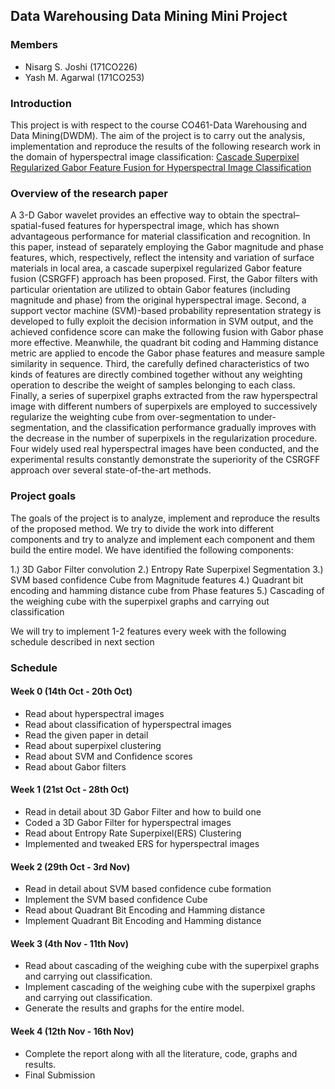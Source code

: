 ## Data Warehousing Data Mining Mini Project

### Members
- Nisarg S. Joshi (171CO226)
- Yash M. Agarwal (171CO253)

### Introduction
This project is with respect to the course CO461-Data Warehousing and Data Mining(DWDM). The aim of the project is to carry out the analysis, implementation and reproduce the results of the following research work in the domain of hyperspectral image classification:
[Cascade Superpixel Regularized Gabor Feature
Fusion for Hyperspectral Image Classification](CSRGFF.pdf)

### Overview of the research paper
A 3-D Gabor wavelet provides an effective way to obtain the spectral–spatial-fused features for hyperspectral image, which has shown advantageous performance for material classification and recognition. In this paper, instead of separately employing the Gabor magnitude and phase features, which, respectively, reflect the intensity and variation of surface materials in local area, a cascade superpixel regularized Gabor feature fusion (CSRGFF) approach has been proposed. First, the Gabor filters with particular orientation are utilized to obtain Gabor features (including magnitude and phase) from the original hyperspectral image. Second, a support vector machine (SVM)-based probability representation strategy is developed to fully exploit the decision information in SVM output, and the achieved confidence score can make the following fusion with Gabor phase more effective. Meanwhile, the quadrant bit coding and Hamming distance metric are applied to encode the Gabor phase features and measure sample similarity in sequence. Third, the carefully defined characteristics of two kinds of features are directly combined together without any weighting operation to describe the weight of samples belonging to each class. Finally, a series of superpixel graphs extracted from the raw hyperspectral image with different numbers of superpixels are employed to successively regularize the weighting cube from over-segmentation to under-segmentation, and the classification performance gradually improves with the decrease in the number of superpixels in the regularization procedure. Four widely used real hyperspectral images have been conducted, and the experimental results constantly demonstrate the superiority of the CSRGFF approach over several state-of-the-art methods.

### Project goals
The goals of the project is to analyze, implement and reproduce the results of the proposed method. We try to divide the work into different components and try to analyze and implement each component and them build the entire model. We have identified the following components:

1.) 3D Gabor Filter convolution
2.) Entropy Rate Superpixel Segmentation
3.) SVM based confidence Cube from Magnitude features
4.) Quadrant bit encoding and hamming distance cube from Phase features
5.) Cascading of the weighing cube with the superpixel graphs and carrying out classification

We will try to implement 1-2 features every week with the following schedule described in next section

### Schedule

#### Week 0 (14th Oct - 20th Oct)
- Read about hyperspectral images
- Read about classification of hyperspectral images
- Read the given paper in detail
- Read about superpixel clustering
- Read about SVM and Confidence scores
- Read about Gabor filters

#### Week 1 (21st Oct - 28th Oct)
- Read in detail about 3D Gabor Filter and how to build one
- Coded a 3D Gabor Filter for hyperspectral images
- Read about Entropy Rate Superpixel(ERS) Clustering
- Implemented and tweaked ERS for hyperspectral images

#### Week 2 (29th Oct - 3rd Nov)
- Read in detail about SVM based confidence cube formation
- Implement the SVM based confidence Cube
- Read about Quadrant Bit Encoding and Hamming distance
- Implement Quadrant Bit Encoding and Hamming distance

#### Week 3 (4th Nov - 11th Nov)
- Read about cascading of the weighing cube with the superpixel graphs and carrying out classification.
- Implement cascading of the weighing cube with the superpixel graphs and carrying out classification.
- Generate the results and graphs for the entire model.

#### Week 4 (12th Nov - 16th Nov)

- Complete the report along with all the literature, code, graphs and results.
- Final Submission